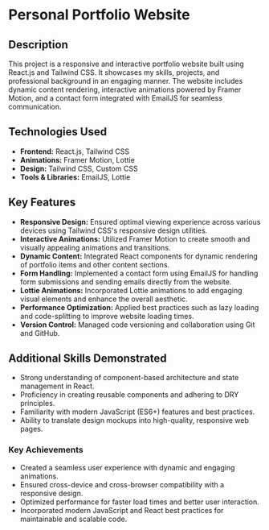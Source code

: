 # Personal Portfolio Website


## Description

This project is a responsive and interactive portfolio website built using React.js and Tailwind CSS. It showcases my skills, projects, and professional background in an engaging manner. The website includes dynamic content rendering, interactive animations powered by Framer Motion, and a contact form integrated with EmailJS for seamless communication.

## Technologies Used

- **Frontend:** React.js, Tailwind CSS
- **Animations:** Framer Motion, Lottie
- **Design:** Tailwind CSS, Custom CSS
- **Tools & Libraries:** EmailJS, Lottie

## Key Features

- **Responsive Design:** Ensured optimal viewing experience across various devices using Tailwind CSS's responsive design utilities.
- **Interactive Animations:** Utilized Framer Motion to create smooth and visually appealing animations and transitions.
- **Dynamic Content:** Integrated React components for dynamic rendering of portfolio items and other content sections.
- **Form Handling:** Implemented a contact form using EmailJS for handling form submissions and sending emails directly from the website.
- **Lottie Animations:** Incorporated Lottie animations to add engaging visual elements and enhance the overall aesthetic.
- **Performance Optimization:** Applied best practices such as lazy loading and code-splitting to improve website loading times.
- **Version Control:** Managed code versioning and collaboration using Git and GitHub.


## Additional Skills Demonstrated

- Strong understanding of component-based architecture and state management in React.
- Proficiency in creating reusable components and adhering to DRY principles.
- Familiarity with modern JavaScript (ES6+) features and best practices.
- Ability to translate design mockups into high-quality, responsive web pages.


### Key Achievements

- Created a seamless user experience with dynamic and engaging animations.
- Ensured cross-device and cross-browser compatibility with a responsive design.
- Optimized performance for faster load times and better user interaction.
- Incorporated modern JavaScript and React best practices for maintainable and scalable code.
